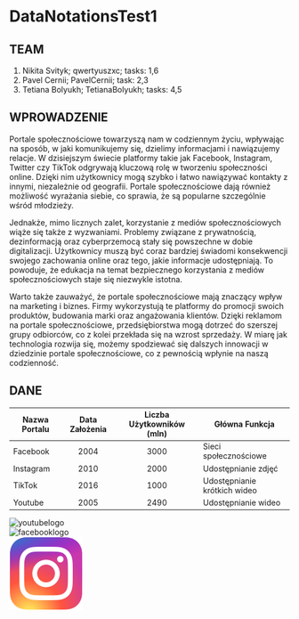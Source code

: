 # DataNotationsTest1  
## TEAM  
1. Nikita Svityk; qwertyuszxc; tasks: 1,6
2. Pavel Cernii; PavelCernii; task: 2,3
3. Tetiana Bolyukh; TetianaBolyukh; tasks: 4,5  

## WPROWADZENIE  
Portale społecznościowe towarzyszą nam w codziennym życiu, wpływając na sposób, w jaki komunikujemy się, dzielimy informacjami i nawiązujemy relacje. W dzisiejszym świecie platformy takie jak Facebook, Instagram, Twitter czy TikTok odgrywają kluczową rolę w tworzeniu społeczności online. Dzięki nim użytkownicy mogą szybko i łatwo nawiązywać kontakty z innymi, niezależnie od geografii. Portale społecznościowe dają również możliwość wyrażania siebie, co sprawia, że są popularne szczególnie wśród młodzieży.  

Jednakże, mimo licznych zalet, korzystanie z mediów społecznościowych wiąże się także z wyzwaniami. Problemy związane z prywatnością, dezinformacją oraz cyberprzemocą stały się powszechne w dobie digitalizacji. Użytkownicy muszą być coraz bardziej świadomi konsekwencji swojego zachowania online oraz tego, jakie informacje udostępniają. To powoduje, że edukacja na temat bezpiecznego korzystania z mediów społecznościowych staje się niezwykle istotna.  

Warto także zauważyć, że portale społecznościowe mają znaczący wpływ na marketing i biznes. Firmy wykorzystują te platformy do promocji swoich produktów, budowania marki oraz angażowania klientów. Dzięki reklamom na portale społecznościowe, przedsiębiorstwa mogą dotrzeć do szerszej grupy odbiorców, co z kolei przekłada się na wzrost sprzedaży. W miarę jak technologia rozwija się, możemy spodziewać się dalszych innowacji w dziedzinie portale społecznościowe, co z pewnością wpłynie na naszą codzienność.  

## DANE  
|Nazwa Portalu|Data Założenia|Liczba Użytkowników (mln)|Główna Funkcja|
|-|:-:|:-:|-|
|Facebook|2004|3000|Sieci społecznościowe|
|Instagram|2010|2000|Udostępnianie zdjęć|
|TikTok|2016|1000|Udostępnianie krótkich wideo|
|Youtube|2005|2490|Udostępnianie wideo|  



![youtubelogo](https://www.gstatic.com/youtube/img/branding/youtubelogo/svg/youtubelogo.svg)  
![facebooklogo](https://upload.wikimedia.org/wikipedia/commons/thumb/c/cd/Facebook_logo_%28square%29.png/240px-Facebook_logo_%28square%29.png)  
![instagramlogo](IMG\Instagram_logo_2016.svg.webp)